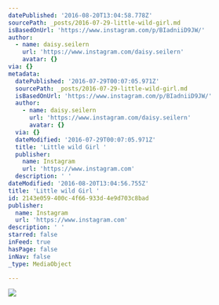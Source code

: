 ```yaml
---
datePublished: '2016-08-20T13:04:58.778Z'
sourcePath: _posts/2016-07-29-little-wild-girl.md
isBasedOnUrl: 'https://www.instagram.com/p/BIadniiD9JW/'
author:
  - name: daisy.seilern
    url: 'https://www.instagram.com/daisy.seilern'
    avatar: {}
via: {}
metadata:
  datePublished: '2016-07-29T00:07:05.971Z'
  sourcePath: _posts/2016-07-29-little-wild-girl.md
  isBasedOnUrl: 'https://www.instagram.com/p/BIadniiD9JW/'
  author:
    - name: daisy.seilern
      url: 'https://www.instagram.com/daisy.seilern'
      avatar: {}
  via: {}
  dateModified: '2016-07-29T00:07:05.971Z'
  title: 'Little wild Girl '
  publisher:
    name: Instagram
    url: 'https://www.instagram.com'
  description: ' '
dateModified: '2016-08-20T13:04:56.755Z'
title: 'Little wild Girl '
id: 2143e059-400c-4f66-933d-4e9d703c8bad
publisher:
  name: Instagram
  url: 'https://www.instagram.com'
description: ' '
starred: false
inFeed: true
hasPage: false
inNav: false
_type: MediaObject

---
```

![](https://imgflo.herokuapp.com/graph/vahj1ThiexotieMo/9d22962c404b065dbbba58d22419b3c1/croprotate.jpg?cropheight=640&cropwidth=439&degrees=0&input=https%3A%2F%2Fscontent.cdninstagram.com%2Ft51.2885-15%2Fs640x640%2Fsh0.08%2Fe35%2F13703192_277710479260962_97097982_n.jpg%3Fig_cache_key%3DMTMwNDQ4NTMwMjU2NDI3ODg3MA%253D%253D.2&x=104&y=0)